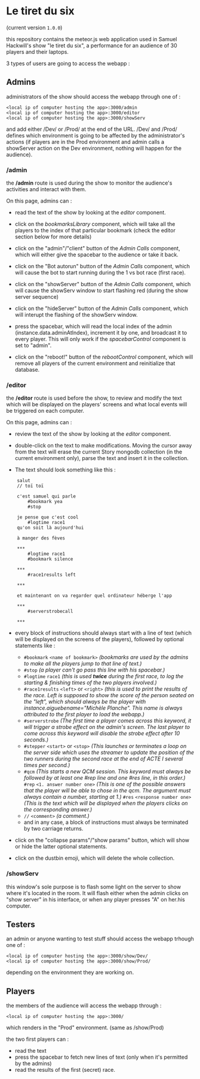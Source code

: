 # Le tiret du six

(current version ```1.0.0```)

this repository contains the meteor.js web application used in Samuel Hackwill's show "le tiret du six", a performance for an audience of 30 players and their laptops.

3 types of users are going to access the webapp :

## Admins

administrators of the show should access the webapp through one of :

    <local ip of computer hosting the app>:3000/admin
    <local ip of computer hosting the app>:3000/editor
    <local ip of computer hosting the app>:3000/showServ

and add either /Dev/ or /Prod/ at the end of the URL.
/Dev/ and /Prod/ defines which environment is going to be affected by the administrator's actions (if players are in the Prod environment and admin calls a showServer action on the Dev environment, nothing will happen for the audience).

### /admin
the **/admin** route is used during the show to monitor the audience's activities and interact with them.

On this page, admins can :
<!-- - monitor which line of text is being read by each invididual client in real time, by looking at the *tracker* component (on the left of the screen), which displays pipes (|) in front of each line of text. Two pipes (|) are coloured orange and violet. These represent the current position of the two first players to connect to the webapp. They are singled out because we need to make sure they both exist before starting the first race (at the beggining of the show).
 -->
- read the text of the show by looking at the *editor* component.

- click on the *bookmarksLibrary* component, which will take all the players to the index of that particular bookmark (check the editor section below for more details)

- click on the "admin"/"client" button of the *Admin Calls* component, which will either give the spacebar to the audience or take it back.

- click on the "Bot autorun" button of the *Admin Calls* component, which will cause the bot to start running during the 1 vs bot race (first race).

- click on the "showServer" button of the *Admin Calls* component, which will cause the showServ window to start flashing red (during the show server sequence)

- click on the "hideServer" button of the *Admin Calls* component, which will interupt the flashing of the showServ window.

- press the spacebar, which will read the local index of the admin (instance.data.adminAtIndex), increment it by one, and broadcast it to every player. This will only work if the *spacebarControl* component is set to "admin".

- click on the "reboot!" button of the *rebootControl* component, which will remove all players of the current environment and reinitialize that database.

### /editor
the **/editor** route is used before the show, to review and modify the text which will be displayed on the players' screens and what local events will be triggered on each computer.

On this page, admins can :
- review the text of the show by looking at the *editor* component.

- double-click on the text to make modifications. Moving the cursor away from the text will erase the current Story mongodb collection (in the current environment only), parse the text and insert it in the collection. 

- The text should look something like this :

```
    salut 
    // toï toï

    c'est samuel qui parle
        #bookmark yea
        #stop

    je pense que c'est cool
        #logtime race1 
    qu'on soit là aujourd'hui

    à manger des fèves

    ***
        #logtime race1 
        #bookmark silence

    ***
        #race1results left

    ***

    et maintenant on va regarder quel ordinateur héberge l'app

    ***
        #serverstrobecall

    ***
```

- every block of instructions should always start with a line of text (which will be displayed on the screens of the players), followed by optional statements like :
  - ```#bookmark``` ```<name of bookmark>``` *(bookmarks are used by the admins to make all the players jump to that line of text.)*
  - ```#stop``` *(a player can't go pass this line with his spacebar.)*
  - ```#logtime``` ```race1``` *(this is used **twice** during the first race, to log the starting & finishing times of the two players involved.)*
  - ```#race1results``` ```<left>``` or ```<right>``` *(this is used to print the results of the race. Left is supposed to show the score of the person seated on the "left", which should always be the player with instance.aiguebename="Michèle Planche". This name is always attributed to the first player to load the webapp.)* 
  - ```#serverstrobe``` *(The first time a player comes across this keyword, it will trigger a strobe effect on the admin's screen. The last player to come across this keyword will disable the strobe effect after 10 seconds.)*
  - ```#stepper``` ```<start>``` or ```<stop>``` *(This launches or terminates a loop on the server side which uses the streamer to update the position of the two runners during the second race at the end of ACTE I several times per second.)*
  - ```#qcm``` *(This starts a new QCM session. This keyword must always be followed by at least one #rep line and one #res line, in this order.)* ```#rep``` ```<1. answer number one>``` *(This is one of the possible answers that the player will be able to chose in the qcm. The argument must always contain a number, starting at 1.)* ```#res``` ```<response number one>``` *(This is the text which will be displayed when the players clicks on the corresponding answer.)*
  - ```//``` ```<comment>``` *(a comment.)*
  - and in any case, a block of instructions must always be terminated by two carriage returns.

- click on the "collapse params"/"show params" button, which will show or hide the latter optional statements.

- click on the dustbin emoji, which will delete the whole collection.

### /showServ
this window's sole purpose is to flash some light on the server to show where it's located in the room. It will flash either when the admin clicks on "show server" in his interface, or when any player presses "A" on her.his computer.

## Testers

an admin or anyone wanting to test stuff should access the webapp trhough one of :

    <local ip of computer hosting the app>:3000/show/Dev/
    <local ip of computer hosting the app>:3000/show/Prod/

depending on the environment they are working on.


## Players

the members of the audience will access the webapp through :

    <local ip of computer hosting the app>:3000/

which renders in the "Prod" environment. (same as /show/Prod)

the two first players can :
- read the text
- press the spacebar to fetch new lines of text (only when it's permitted by the admins)
- read the results of the first (secret) race.

